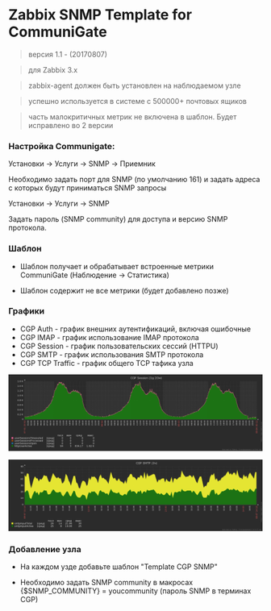 # Zabbix SNMP Template for CommuniGate

> версия 1.1 - (20170807)

> для Zabbix 3.x

> zabbix-agent должен быть установлен на наблюдаемом узле

> успешно используется в системе c 500000+ почтовых ящиков

> часть малокритичных метрик не включена в шаблон. Будет исправлено во 2 версии



### Настройка Communigate:

Установки -> Услуги -> SNMP -> Приемник

Необходимо задать порт для SNMP (по умолчанию 161) и задать адреса с которых будут приниматься  SNMP запросы

Установки -> Услуги -> SNMP

Задать пароль (SNMP community) для доступа и версию SNMP протокола.


### Шаблон
* Шаблон получает и обрабатывает встроенные метрики CommuniGate (Наблюдение -> Статистика)

* Шаблон содержит не все метрики (будет добавлено позже)

### Графики

* CGP Auth - график внешних аутентификаций, включая ошибочные
* CGP IMAP - график использование  IMAP протокола
* CGP Session - график пользовательских сессий (HTTPU)
* CGP SMTP - график использования  SMTP протокола
* CGP TCP Traffic - график общего TCP тафика узла

![Host](https://github.com/pdacity/cgp_snmp_zabbix/blob/master/CGP_sessions.png)

![Host](https://github.com/pdacity/cgp_snmp_zabbix/blob/master/CGP_SMTP.png)

### Добавление узла

* На каждом узде добавьте шаблон "Template CGP SNMP"

* Необходимо задать SNMP community в макросах  {$SNMP_COMMUNITY} = youcommunity (пароль  SNMP в терминах CGP) 

